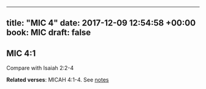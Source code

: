
---
title: "MIC 4"
date: 2017-12-09 12:54:58 +00:00
book: MIC
draft: false
---

## MIC 4:1

Compare with Isaiah 2:2-4

**Related verses**: MICAH 4:1-4. See [notes](https://my.bible.com/notes/2786427972734411219)

